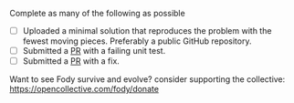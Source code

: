 Complete as many of the following as possible

 * [ ] Uploaded a minimal solution that reproduces the problem with the fewest moving pieces. Preferably a public GitHub repository.
 * [ ] Submitted a [PR](https://help.github.com/articles/about-pull-requests/) with a failing unit test.
 * [ ] Submitted a [PR](https://help.github.com/articles/about-pull-requests/) with a fix.
 
Want to see Fody survive and evolve? consider supporting the collective: https://opencollective.com/fody/donate